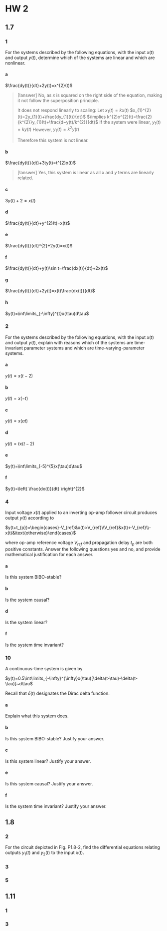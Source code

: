 # HW 2

## 1.7

### 1

For the systems described by the following equations, with the input $x(t)$ and output $y(t)$, determine which of the systems are linear and which are nonlinear.

#### a

$\frac{dy(t)}{dt}+2y(t)=x^{2}(t)$

> [!answer]
> No, as $x$ is squared on the right side of the equation, making it not follow the superposition principle.
> 
> It does not respond linearly to scaling:
> Let $x_{1}(t)=kx(t)$
> $x_{1}^{2}(t)=2y_{1}(t)+\frac{dy_{1}(t)}{dt}$
> $\implies k^{2}x^{2}(t)=\frac{2}{k^{2}}y_{1}(t)+\frac{d~y(t)/k^{2}}{dt}$
> If the system were linear, $y_{1}(t)=ky(t)$
> However, $y_{1}(t)=k^{2}y(t)$
> 
> Therefore this system is not linear.

#### b

$\frac{dy(t)}{dt}+3ty(t)=t^{2}x(t)$

> [!answer]
> Yes, this system is linear as all $x$ and $y$ terms are linearly related.

#### c

$3y(t)+2=x(t)$

#### d

$\frac{dy(t)}{dt}+y^{2}(t)=x(t)$

#### e

$\frac{dy(t)}{dt}^{2}+2y(t)=x(t)$

#### f

$\frac{dy(t)}{dt}+y(t)\sin t=\frac{dx(t)}{dt}+2x(t)$

#### g

$\frac{dy(t)}{dt}+2y(t)=x(t)\frac{dx(t)}{dt}$

#### h

$y(t)=\int\limits_{-\infty}^{t}x(\tau)d\tau$

### 2

For the systems described by the following equations, with the input $x(t)$ and output $y(t)$, explain with reasons which of the systems are time-invariant parameter systems and which are time-varying-parameter systems.

#### a

$y(t)=x(t-2)$

#### b

$y(t)=x(-t)$

#### c

$y(t)=x(at)$

#### d

$y(t)=tx(t-2)$

#### e

$y(t)=\int\limits_{-5}^{5}x(\tau)d\tau$

#### f

$y(t)=\left( \frac{dx(t)}{dt} \right)^{2}$

### 4

Input voltage $x(t)$ applied to an inverting op-amp follower circuit produces output $y(t)$ according to

$y(t+t_{p})=\begin{cases}-V_{ref}&x(t)>V_{ref}\\V_{ref}&x(t)<-V_{ref}\\-x(t)&\text{otherwise}\end{cases}$

where op-amp reference voltage $V_{ref}$ and propagation delay $t_{p}$ are both positive constants. Answer the following questions yes and no, and provide mathematical justification for each answer.

#### a

Is this system BIBO-stable?

#### b

Is the system causal?

#### d

Is the system linear?

#### f

Is the system time invariant?

### 10

A continuous-time system is given by

$y(t)=0.5\int\limits_{-\infty}^{\infty}x(\tau)[\delta(t-\tau)-\delta(t-\tau)]~d\tau$

Recall that $\delta(t)$ designates the Dirac delta function.

#### a

Explain what this system does.

#### b

Is this system BIBO-stable? Justify your answer.

#### c

Is this system linear? Justify your answer.

#### e

Is this system causal? Justify your answer.

#### f

Is the system time invariant? Justify your answer.

## 1.8

### 2

For the circuit depicted in Fig. P1.8-2, find the differential equations relating outputs $y_{1}(t)$ and $y_{2}(t)$ to the input $x(t)$.

### 3



### 5

## 1.11

### 1

### 3
